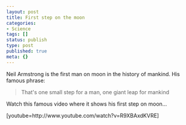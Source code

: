 ```yaml
---
layout: post
title: First step on the moon
categories:
- Science
tags: []
status: publish
type: post
published: true
meta: {}
---
```

<p>Neil Armstrong is the first man on moon in the history of mankind. His famous phrase:</p>
<blockquote><p>That's one small step for a man, one giant leap for mankind</p></blockquote>
<p>Watch this famous video where it shows his first step on moon...</p>
<p>[youtube=http://www.youtube.com/watch?v=R9XBAxdKVRE]</p>
